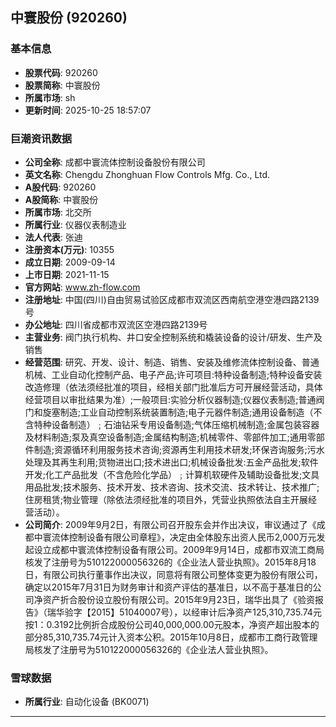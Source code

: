 ## 中寰股份 (920260)

### 基本信息

- **股票代码**: 920260
- **股票简称**: 中寰股份
- **所属市场**: sh
- **更新时间**: 2025-10-25 18:57:07

### 巨潮资讯数据

- **公司全称**: 成都中寰流体控制设备股份有限公司
- **英文名称**: Chengdu Zhonghuan Flow Controls Mfg. Co., Ltd.
- **A股代码**: 920260
- **A股简称**: 中寰股份
- **所属市场**: 北交所
- **所属行业**: 仪器仪表制造业
- **法人代表**: 张迪
- **注册资本(万元)**: 10355
- **成立日期**: 2009-09-14
- **上市日期**: 2021-11-15
- **官方网站**: www.zh-flow.com
- **注册地址**: 中国(四川)自由贸易试验区成都市双流区西南航空港空港四路2139号
- **办公地址**: 四川省成都市双流区空港四路2139号
- **主营业务**: 阀门执行机构、井口安全控制系统和橇装设备的设计/研发、生产及销售
- **经营范围**: 研究、开发、设计、制造、销售、安装及维修流体控制设备、普通机械、工业自动化控制产品、电子产品;许可项目:特种设备制造;特种设备安装改造修理（依法须经批准的项目，经相关部门批准后方可开展经营活动，具体经营项目以审批结果为准）;一般项目:实验分析仪器制造;仪器仪表制造;普通阀门和旋塞制造;工业自动控制系统装置制造;电子元器件制造;通用设备制造（不含特种设备制造）﹔石油钻采专用设备制造;气体压缩机械制造;金属包装容器及材料制造;泵及真空设备制造;金属结构制造;机械零件、零部件加工;通用零部件制造;资源循环利用服务技术咨询;资源再生利用技术研发;环保咨询服务;污水处理及其再生利用;货物进出口;技术进出口;机械设备批发:五金产品批发;软件开发;化工产品批发（不含危险化学品）﹔计算机软硬件及辅助设备批发;文具用品批发;技术服务、技术开发、技术咨询、技术交流、技术转让、技术推广;住房租赁;物业管理（除依法须经批准的项目外，凭营业执照依法自主开展经营活动）。
- **公司简介**: 2009年9月2日，有限公司召开股东会并作出决议，审议通过了《成都中寰流体控制设备有限公司章程》，决定由全体股东出资人民币2,000万元发起设立成都中寰流体控制设备有限公司。2009年9月14日，成都市双流工商局核发了注册号为510122000056326的《企业法人营业执照》。2015年8月18日，有限公司执行董事作出决议，同意将有限公司整体变更为股份有限公司，确定以2015年7月31日为财务审计和资产评估的基准日，以不高于基准日的公司净资产折合股份设立股份有限公司。2015年9月23日，瑞华出具了《验资报告》（瑞华验字【2015】51040007号），以经审计后净资产125,310,735.74元按1：0.3192比例折合成股份公司40,000,000.00元股本，净资产超出股本的部分85,310,735.74元计入资本公积。2015年10月8日，成都市工商行政管理局核发了注册号为510122000056326的《企业法人营业执照》。

### 雪球数据

- **所属行业**: 自动化设备 (BK0071)

---